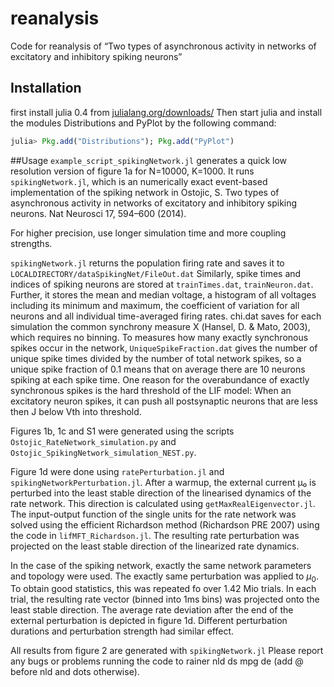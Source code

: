 # reanalysis
Code for reanalysis of “Two types of asynchronous activity in networks of  excitatory and inhibitory spiking neurons”

## Installation
first install julia 0.4 from [julialang.org/downloads/](http://www.julialang.org/downloads/)
Then start julia and  install the modules Distributions and PyPlot by the following command:
~~~julia
julia> Pkg.add("Distributions"); Pkg.add("PyPlot")
~~~

##Usage
`example_script_spikingNetwork.jl` generates a quick low resolution version of figure 1a for N=10000, K=1000.
It runs `spikingNetwork.jl`, which is an numerically exact event-based implementation of the spiking network in
Ostojic, S. Two types of asynchronous activity in networks of excitatory and inhibitory spiking neurons. Nat Neurosci 17, 594–600 (2014).

For higher precision, use longer simulation time and more coupling strengths. 

`spikingNetwork.jl` returns the population firing rate and saves it to `LOCALDIRECTORY/dataSpikingNet/FileOut.dat`
Similarly, spike times and indices of spiking neurons are stored at `trainTimes.dat`, `trainNeuron.dat`.
Further, it stores the mean and median voltage, a histogram of all voltages including its minimum and maximum, the coefficient of variation for all neurons and all individual time-averaged firing rates. 
chi.dat saves for each simulation the common synchrony measure Χ (Hansel, D. & Mato, 2003), which requires no binning.
To measures how many exactly synchronous spikes occur in the network, `UniqueSpikeFraction.dat` gives the number of unique spike times divided by the number of total network spikes, so a unique spike fraction of 0.1 means that on average there are 10 neurons spiking at each spike time.
One reason for the overabundance of exactly synchronous spikes is the hard threshold of the LIF model: 
When an excitatory neuron spikes, it can push all postsynaptic neurons that are less then J below Vth into threshold.

Figures 1b, 1c and S1 were generated using the scripts `Ostojic_RateNetwork_simulation.py` and `Ostojic_SpikingNetwork_simulation_NEST.py`.

Figure 1d were done using `ratePerturbation.jl` and `spikingNetworkPerturbation.jl`. 
After a warmup, the external current μ₀ is perturbed into the least stable direction of the linearised dynamics of the rate network.
This direction is calculated using `getMaxRealEigenvector.jl`. 
The input-output function of the single units for the rate network was solved using the efficient Richardson method (Richardson PRE 2007) using
the code in `lifMFT_Richardson.jl`.
The resulting rate perturbation was projected on the least stable direction of the linearized rate dynamics.

In the case of the spiking network, exactly the same network parameters and topology were used. The exactly same perturbation was applied to
$\mu_0$. To obtain good statistics, this was repeated fo over 1.42 Mio trials. In each trial, the resulting rate vector (binned into 1ms bins) was projected onto the least stable direction.
The average rate deviation after the end of the external perturbation is depicted in figure 1d.
Different perturbation durations and perturbation strength had similar effect.

All results from figure 2 are generated with `spikingNetwork.jl`
Please report any bugs or problems running the code to rainer <at> nld <dot> ds <dot> mpg <dot> de (add @ before nld and dots otherwise).
